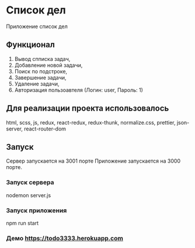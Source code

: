 # Список дел
Приложение список дел

## Функционал
1) Вывод спписка задач,
2) Добавление новой задачи,
3) Поиск по подстроке,
4) Завершение задачи,
5) Удаление задачи,
6) Авторизация пользоавтеля (Логин: user, Пароль: 1)

## Для реализации проекта использовалось
html,
scss,
js,
redux,
react-redux,
redux-thunk,
normalize.css,
prettier,
json-server,
react-router-dom

## Запуск
Сервер запускается на 3001 порте
Приложение запускается на 3000 порте.
### Запуск сервера 
nodemon server.js

### Запуск приложения 
npm run start
  
### Демо https://todo3333.herokuapp.com
